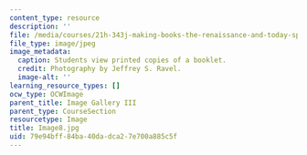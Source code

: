 ```yaml
---
content_type: resource
description: ''
file: /media/courses/21h-343j-making-books-the-renaissance-and-today-spring-2016/79e94bff84ba40dadca27e700a885c5f_Image8.jpg
file_type: image/jpeg
image_metadata:
  caption: Students view printed copies of a booklet.
  credit: Photography by Jeffrey S. Ravel.
  image-alt: ''
learning_resource_types: []
ocw_type: OCWImage
parent_title: Image Gallery III
parent_type: CourseSection
resourcetype: Image
title: Image8.jpg
uid: 79e94bff-84ba-40da-dca2-7e700a885c5f
---
```

